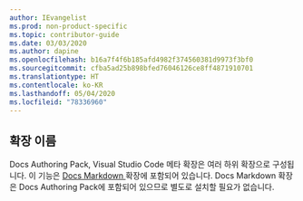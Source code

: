 ```yaml
---
author: IEvangelist
ms.prod: non-product-specific
ms.topic: contributor-guide
ms.date: 03/03/2020
ms.author: dapine
ms.openlocfilehash: b16a7f4f6b185afd4982f374560381d9973f3bf0
ms.sourcegitcommit: cfba5ad25b898bfed76046126ce8ff4871910701
ms.translationtype: HT
ms.contentlocale: ko-KR
ms.lasthandoff: 05/04/2020
ms.locfileid: "78336960"
---
```

## <a name="extension-name"></a>확장 이름

Docs Authoring Pack, Visual Studio Code 메타 확장은 여러 하위 확장으로 구성됩니다. 이 기능은 <a href="https://marketplace.visualstudio.com/items?itemName=docsmsft.docs-markdown" target="_blank">Docs Markdown <span class="docon docon-navigate-external x-hidden-focus"></span></a> 확장에 포함되어 있습니다. Docs Markdown 확장은 Docs Authoring Pack에 포함되어 있으므로 별도로 설치할 필요가 없습니다.

